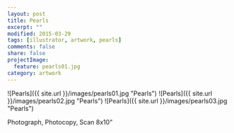 ```yaml
---
layout: post
title: Pearls
excerpt: ""
modified: 2015-03-29
tags: [illustrator, artwork, pearls]
comments: false
share: false
projectImage:
  feature: pearls01.jpg
category: artwork
---
```


![Pearls]({{ site.url }}/images/pearls01.jpg "Pearls")
![Pearls]({{ site.url }}/images/pearls02.jpg "Pearls")
![Pearls]({{ site.url }}/images/pearls03.jpg "Pearls")

Photograph,  Photocopy, Scan 8x10”

